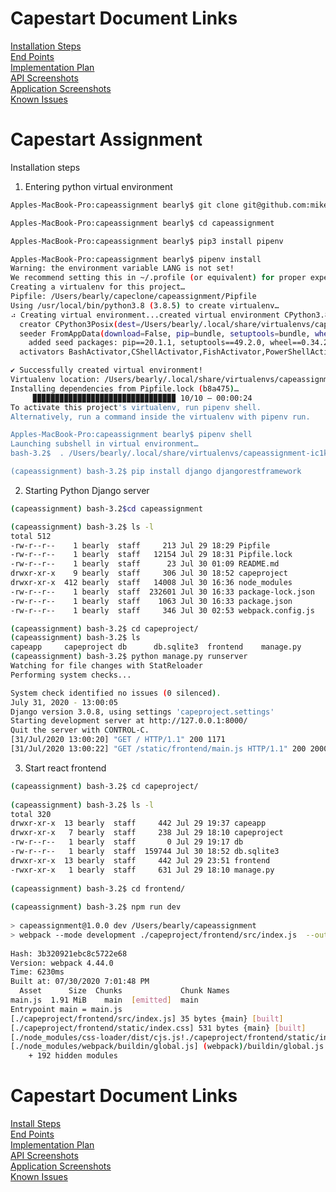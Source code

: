 # Capestart Document Links

[Installation Steps](https://docs.google.com/document/d/1kcBjjft-5fayZuXwymx_wiW6CjgvYLKILt3ZDSqsaxQ/edit?usp=sharing) <br/>
[End Points](https://docs.google.com/document/d/1TKcqA4qNIOgHNeTCDWNAyv_WrnHRLo7Z6KYrJFomwUM/edit?usp=sharing) <br/>
[Implementation Plan](https://docs.google.com/document/d/15ku98IwYQ-HC6SAhITKwvS6HtcaCsnpRiDYdAkWzjUE/edit?usp=sharing) <br/>
[API Screenshots](https://docs.google.com/document/d/1pvyF8hxd4PHPj3ck4NqKKI3W0Tw9aU_LG0ibiuot_D0/edit?usp=sharing) <br/>
[Application Screenshots](https://docs.google.com/document/d/1uwOYfX2AIHHrfD6qOU9qHAnGaN6ktV7PGSBc4R8q8-E/edit?usp=sharing) <br/>
[Known Issues](https://docs.google.com/document/d/1FD2uisk3iDfrPp8AgeU6p1XQsL39_MAEJ0yg7-PhOo0/edit?usp=sharing)

# Capestart Assignment

Installation steps

1. Entering python virtual environment

```sh
Apples-MacBook-Pro:capeassignment bearly$ git clone git@github.com:mikebearly/capeassignment.git

Apples-MacBook-Pro:capeassignment bearly$ cd capeassignment

Apples-MacBook-Pro:capeassignment bearly$ pip3 install pipenv

Apples-MacBook-Pro:capeassignment bearly$ pipenv install
Warning: the environment variable LANG is not set!
We recommend setting this in ~/.profile (or equivalent) for proper expected behavior.
Creating a virtualenv for this project…
Pipfile: /Users/bearly/capeclone/capeassignment/Pipfile
Using /usr/local/bin/python3.8 (3.8.5) to create virtualenv…
⠴ Creating virtual environment...created virtual environment CPython3.8.5.final.0-64 in 884ms
  creator CPython3Posix(dest=/Users/bearly/.local/share/virtualenvs/capeassignment-ic1kKfP7, clear=False, global=False)
  seeder FromAppData(download=False, pip=bundle, setuptools=bundle, wheel=bundle, via=copy, app_data_dir=/Users/bearly/Library/Application Support/virtualenv)
    added seed packages: pip==20.1.1, setuptools==49.2.0, wheel==0.34.2
  activators BashActivator,CShellActivator,FishActivator,PowerShellActivator,PythonActivator,XonshActivator

✔ Successfully created virtual environment! 
Virtualenv location: /Users/bearly/.local/share/virtualenvs/capeassignment-ic1kKfP7
Installing dependencies from Pipfile.lock (b8a475)…
     ▉▉▉▉▉▉▉▉▉▉▉▉▉▉▉▉▉▉▉▉▉▉▉▉▉▉▉▉▉▉▉▉ 10/10 — 00:00:24
To activate this project's virtualenv, run pipenv shell.
Alternatively, run a command inside the virtualenv with pipenv run.

Apples-MacBook-Pro:capeassignment bearly$ pipenv shell
Launching subshell in virtual environment…
bash-3.2$  . /Users/bearly/.local/share/virtualenvs/capeassignment-ic1kKfP7/bin/activate

(capeassignment) bash-3.2$ pip install django djangorestframework
```

2. Starting Python Django server

```sh
(capeassignment) bash-3.2$cd capeassignment

(capeassignment) bash-3.2$ ls -l
total 512
-rw-r--r--    1 bearly  staff     213 Jul 29 18:29 Pipfile
-rw-r--r--    1 bearly  staff   12154 Jul 29 18:31 Pipfile.lock
-rw-r--r--    1 bearly  staff      23 Jul 30 01:09 README.md
drwxr-xr-x    9 bearly  staff     306 Jul 30 18:52 capeproject
drwxr-xr-x  412 bearly  staff   14008 Jul 30 16:36 node_modules
-rw-r--r--    1 bearly  staff  232601 Jul 30 16:33 package-lock.json
-rw-r--r--    1 bearly  staff    1063 Jul 30 16:33 package.json
-rw-r--r--    1 bearly  staff     346 Jul 30 02:53 webpack.config.js

(capeassignment) bash-3.2$ cd capeproject/
(capeassignment) bash-3.2$ ls
capeapp		capeproject	db		db.sqlite3	frontend	manage.py
(capeassignment) bash-3.2$ python manage.py runserver
Watching for file changes with StatReloader
Performing system checks...

System check identified no issues (0 silenced).
July 31, 2020 - 13:00:05
Django version 3.0.8, using settings 'capeproject.settings'
Starting development server at http://127.0.0.1:8000/
Quit the server with CONTROL-C.
[31/Jul/2020 13:00:20] "GET / HTTP/1.1" 200 1171
[31/Jul/2020 13:00:22] "GET /static/frontend/main.js HTTP/1.1" 200 2000579

```

3. Start react frontend

```sh
(capeassignment) bash-3.2$ cd capeproject/
 
(capeassignment) bash-3.2$ ls -l
total 320
drwxr-xr-x  13 bearly  staff     442 Jul 29 19:37 capeapp
drwxr-xr-x   7 bearly  staff     238 Jul 29 18:10 capeproject
-rw-r--r--   1 bearly  staff       0 Jul 29 19:17 db
-rw-r--r--   1 bearly  staff  159744 Jul 30 18:52 db.sqlite3
drwxr-xr-x  13 bearly  staff     442 Jul 29 23:51 frontend
-rwxr-xr-x   1 bearly  staff     631 Jul 29 18:10 manage.py
 
(capeassignment) bash-3.2$ cd frontend/
 
(capeassignment) bash-3.2$ npm run dev
 
> capeassignment@1.0.0 dev /Users/bearly/capeassignment
> webpack --mode development ./capeproject/frontend/src/index.js  --output ./capeproject/frontend/static/frontend/main.js
 
Hash: 3b320921ebc8c5722e68
Version: webpack 4.44.0
Time: 6230ms
Built at: 07/30/2020 7:01:48 PM
  Asset      Size  Chunks             Chunk Names
main.js  1.91 MiB    main  [emitted]  main
Entrypoint main = main.js
[./capeproject/frontend/src/index.js] 35 bytes {main} [built]
[./capeproject/frontend/static/index.css] 531 bytes {main} [built]
[./node_modules/css-loader/dist/cjs.js!./capeproject/frontend/static/index.css] 1.49 KiB {main} [built]
[./node_modules/webpack/buildin/global.js] (webpack)/buildin/global.js 472 bytes {main} [built]
    + 192 hidden modules
```

# Capestart Document Links

[Install Steps](https://docs.google.com/document/d/1kcBjjft-5fayZuXwymx_wiW6CjgvYLKILt3ZDSqsaxQ/edit?usp=sharing) <br/>
[End Points](https://docs.google.com/document/d/1TKcqA4qNIOgHNeTCDWNAyv_WrnHRLo7Z6KYrJFomwUM/edit?usp=sharing) <br/>
[Implementation Plan](https://docs.google.com/document/d/15ku98IwYQ-HC6SAhITKwvS6HtcaCsnpRiDYdAkWzjUE/edit?usp=sharing) <br/>
[API Screenshots](https://docs.google.com/document/d/1pvyF8hxd4PHPj3ck4NqKKI3W0Tw9aU_LG0ibiuot_D0/edit?usp=sharing) <br/>
[Application Screenshots](https://docs.google.com/document/d/1uwOYfX2AIHHrfD6qOU9qHAnGaN6ktV7PGSBc4R8q8-E/edit?usp=sharing) <br/>
[Known Issues](https://docs.google.com/document/d/1FD2uisk3iDfrPp8AgeU6p1XQsL39_MAEJ0yg7-PhOo0/edit?usp=sharing)